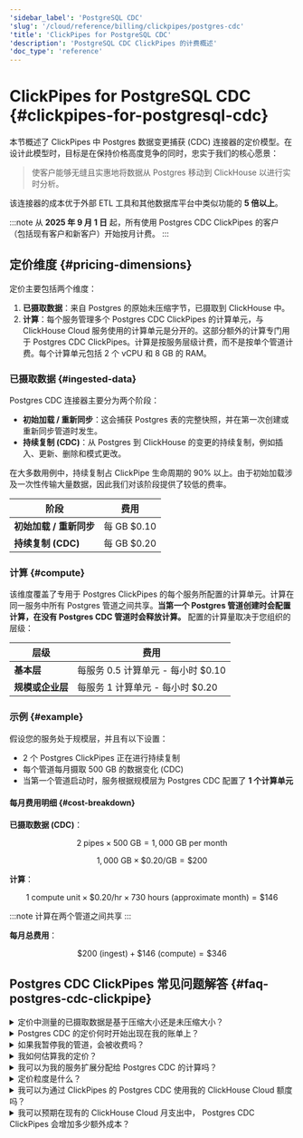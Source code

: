 ```yaml
---
'sidebar_label': 'PostgreSQL CDC'
'slug': '/cloud/reference/billing/clickpipes/postgres-cdc'
'title': 'ClickPipes for PostgreSQL CDC'
'description': 'PostgreSQL CDC ClickPipes 的计费概述'
'doc_type': 'reference'
---
```



# ClickPipes for PostgreSQL CDC {#clickpipes-for-postgresql-cdc}

本节概述了 ClickPipes 中 Postgres 数据变更捕获 (CDC) 连接器的定价模型。在设计此模型时，目标是在保持价格高度竞争的同时，忠实于我们的核心愿景：

> 使客户能够无缝且实惠地将数据从 Postgres 移动到 ClickHouse 以进行实时分析。

该连接器的成本优于外部 ETL 工具和其他数据库平台中类似功能的 **5 倍以上**。

:::note
从 **2025 年 9 月 1 日** 起，所有使用 Postgres CDC ClickPipes 的客户（包括现有客户和新客户）开始按月计费。
:::

## 定价维度 {#pricing-dimensions}

定价主要包括两个维度：

1. **已摄取数据**：来自 Postgres 的原始未压缩字节，已摄取到 ClickHouse 中。
2. **计算**：每个服务管理多个 Postgres CDC ClickPipes 的计算单元，与 ClickHouse Cloud 服务使用的计算单元是分开的。这部分额外的计算专门用于 Postgres CDC ClickPipes。计算是按服务层级计费，而不是按单个管道计费。每个计算单元包括 2 个 vCPU 和 8 GB 的 RAM。

### 已摄取数据 {#ingested-data}

Postgres CDC 连接器主要分为两个阶段：

- **初始加载 / 重新同步**：这会捕获 Postgres 表的完整快照，并在第一次创建或重新同步管道时发生。
- **持续复制 (CDC)**：从 Postgres 到 ClickHouse 的变更的持续复制，例如插入、更新、删除和模式更改。

在大多数用例中，持续复制占 ClickPipe 生命周期的 90% 以上。由于初始加载涉及一次性传输大量数据，因此我们对该阶段提供了较低的费率。

| 阶段                            | 费用         |
|----------------------------------|--------------|
| **初始加载 / 重新同步**        | 每 GB $0.10  |
| **持续复制 (CDC)**             | 每 GB $0.20  |

### 计算 {#compute}

该维度覆盖了专用于 Postgres ClickPipes 的每个服务所配置的计算单元。计算在同一服务中所有 Postgres 管道之间共享。**当第一个 Postgres 管道创建时会配置计算，在没有 Postgres CDC 管道时会释放计算。** 配置的计算量取决于您组织的层级：

| 层级                         | 费用                                          |
|------------------------------|-----------------------------------------------|
| **基本层**                   | 每服务 0.5 计算单元 - 每小时 $0.10          |
| **规模或企业层**            | 每服务 1 计算单元 - 每小时 $0.20            |

### 示例 {#example}

假设您的服务处于规模层，并且有以下设置：

- 2 个 Postgres ClickPipes 正在进行持续复制
- 每个管道每月摄取 500 GB 的数据变化 (CDC)
- 当第一个管道启动时，服务根据规模层为 Postgres CDC 配置了 **1 个计算单元**

#### 每月费用明细 {#cost-breakdown}

**已摄取数据 (CDC)**：

$$ 2 \text{ pipes} \times 500 \text{ GB} = 1,000 \text{ GB per month} $$

$$ 1,000 \text{ GB} \times \$0.20/\text{GB} = \$200 $$

**计算**：

$$1 \text{ compute unit} \times \$0.20/\text{hr} \times 730 \text{ hours (approximate month)} = \$146$$

:::note
计算在两个管道之间共享
:::

**每月总费用**：

$$\$200 \text{ (ingest)} + \$146 \text{ (compute)} = \$346$$

## Postgres CDC ClickPipes 常见问题解答 {#faq-postgres-cdc-clickpipe}

<details>

<summary>定价中测量的已摄取数据是基于压缩大小还是未压缩大小？</summary>

已摄取数据是指来自 Postgres 的 _未压缩数据_ — 无论是在初始加载和 CDC（通过复制槽）。Postgres 默认在传输过程中不压缩数据，ClickPipe 处理的是原始未压缩字节。

</details>

<details>

<summary>Postgres CDC 的定价何时开始出现在我的账单上？</summary>

Postgres CDC ClickPipes 的定价从 **2025 年 9 月 1 日** 开始出现在所有客户（现有客户和新客户）的月账单上。

</details>

<details>

<summary>如果我暂停我的管道，会被收费吗？</summary>

在管道暂停期间不收取数据摄取费用，因为没有数据被移动。但是，依然会收取计算费用 — 0.5 或 1 个计算单元 — 具体取决于您组织的层级。这是一个固定的服务层级费用，适用于该服务内的所有管道。

</details>

<details>

<summary>我如何估算我的定价？</summary>

ClickPipes 中的概述页面提供了初始加载/重新同步和 CDC 数据量的指标。您可以结合这些指标和 ClickPipes 定价来估算您的 Postgres CDC 成本。

</details>

<details>

<summary>我可以为我的服务扩展分配给 Postgres CDC 的计算吗？</summary>

默认情况下，计算扩展无法由用户配置。配置的资源经过优化以最佳处理大多数客户工作负载。如果您的用例需要更多或更少的计算，请提交支持票以便我们评估您的请求。

</details>

<details>

<summary>定价粒度是什么？</summary>

- **计算**：按小时计费。部分小时将四舍五入到下一个小时。
- **已摄取数据**：根据未压缩数据的千兆字节 (GB) 进行测量和计费。

</details>

<details>

<summary>我可以为通过 ClickPipes 的 Postgres CDC 使用我的 ClickHouse Cloud 额度吗？</summary>

可以。ClickPipes 定价是统一 ClickHouse Cloud 定价的一部分。您拥有的任何平台额度将自动适用于 ClickPipes 的使用。

</details>

<details>

<summary>我可以预期在现有的 ClickHouse Cloud 月支出中， Postgres CDC ClickPipes 会增加多少额外成本？</summary>

成本因您的用例、数据量和组织层级而异。也就是说，大多数现有客户在试用后相较于现有的 ClickHouse Cloud 月支出看到的增加为 **0–15%**。实际成本可能因工作负载而异—一些工作负载涉及大量数据而处理较少，而其他工作负载要求更多处理但数据较少。

</details>
